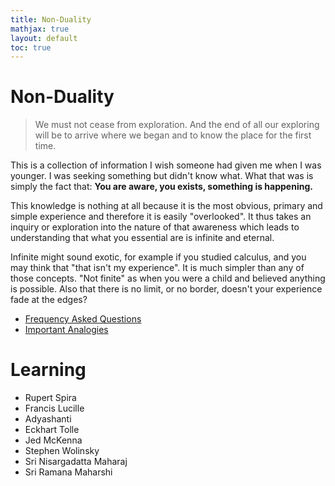 ```yaml
---
title: Non-Duality
mathjax: true
layout: default
toc: true
---
```


# Non-Duality

> We must not cease from exploration. And the end of all our exploring will be to arrive where we began and to know the place for the first time.

This is a collection of information I wish someone had given me when I was younger. I was seeking something but didn't know what. What
that was is simply the fact that: **You are aware, you exists, something is happening.** 
 
This knowledge is nothing at all because it is the most obvious, primary and simple experience and therefore it is easily "overlooked". It thus takes an inquiry or exploration into the nature of that awareness which leads to understanding that what you essential are is infinite and eternal. 

Infinite might sound exotic, for example if you studied calculus, and you may think that "that isn't my experience". It is much simpler than any of those concepts. "Not finite" as when you were a child and believed anything is possible. Also that there is no limit, or no border, doesn't your experience fade at the edges? 


* [Frequency Asked Questions](FAQ.html)
* [Important Analogies](Analogies.html)


# Learning 


* Rupert Spira
* Francis Lucille
* Adyashanti
* Eckhart Tolle
* Jed McKenna
* Stephen Wolinsky
* Sri Nisargadatta Maharaj
* Sri Ramana Maharshi
